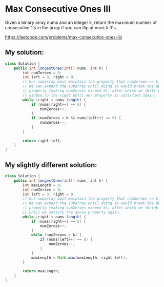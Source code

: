 # Max Consecutive Ones III

Given a binary array nums and an integer k, return the maximum number of consecutive 1's in the array if you can flip at most k 0's.

https://leetcode.com/problems/max-consecutive-ones-iii/

## My solution:

```Java
class Solution {
    public int longestOnes(int[] nums, int k) {
        int numZeroes = 0;
        int left = 0, right = 0;
        // Our subarray must maintain the property that numZeroes <= k.
        // We can expand the subarray until doing so would break the above
        // property (making numZeroes exceed k), after which we shift our entire 
        // window to the right until our property is satisfied again.
        while (right < nums.length) {
            if (nums[right++] == 0) {
                numZeroes++;
            }
            if (numZeroes > k && nums[left++] == 0) {
                numZeroes--;
            }
        }
        
        return right-left;
    }
}
```

## My slightly different solution:

```Java
class Solution {
    public int longestOnes(int[] nums, int k) {
        int maxLength = 0;
        int numZeroes = 0;
        int left = 0, right = 0;
        // Our subarray must maintain the property that numZeroes <= k.
        // We can expand the subarray until doing so would break the above
        // property (making numZeroes exceed k), after which we shrink our window
        // until we satisfy the above property again.
        while (right < nums.length) {
            if (nums[right++] == 0) {
                numZeroes++;
            }
            while (numZeroes > k) {
                if (nums[left++] == 0) {
                    numZeroes--;
                }
            }
            maxLength = Math.max(maxLength, right-left);
        }
        
        return maxLength;
    }
}
```
